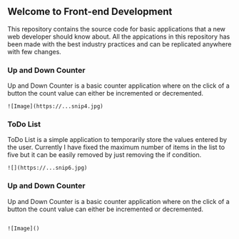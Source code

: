 
## Welcome to Front-end Development

This repository contains the source code for basic applications that a new web developer should know about.
All the appications in this repository has been made with the best industry practices and can be replicated anywhere with few changes.

### Up and Down Counter

Up and Down Counter is a basic counter application where on the click of a button the count value can either be incremented or decremented.

```Counter
![Image](https://...snip4.jpg)
```

### ToDo List

ToDo List is a simple application to temporarily store the values entered by the user. Currently I have fixed the maximum number of items in the list to five but it can be easily removed by just removing the if condition.

```ToDo
![](https://...snip6.jpg)

```
### Up and Down Counter

Up and Down Counter is a basic counter application where on the click of a button the count value can either be incremented or decremented.

```Up and Down Counter

![Image]()
```

